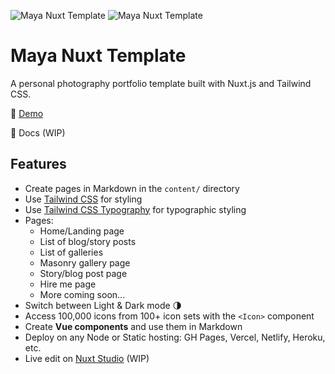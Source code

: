 ![Maya Nuxt Template](./cover-dark.webp#gh-dark-mode-only)
![Maya Nuxt Template](./cover-light.webp#gh-light-mode-only)

# Maya Nuxt Template

A personal photography portfolio template built with Nuxt.js and Tailwind CSS.

👀 [Demo](https://photo.alexjoita.com)

📖 Docs (WIP)

## Features

- Create pages in Markdown in the `content/` directory
- Use [Tailwind CSS](https://tailwindcss.com/) for styling
- Use [Tailwind CSS Typography](https://tailwindcss.com/docs/typography-plugin) for typographic styling
- Pages:
  - Home/Landing page
  - List of blog/story posts
  - List of galleries
  - Masonry gallery page
  - Story/blog post page
  - Hire me page
  - More coming soon...
- Switch between Light & Dark mode 🌗
- Access 100,000 icons from 100+ icon sets with the `<Icon>` component
- Create **Vue components** and use them in Markdown
- Deploy on any Node or Static hosting: GH Pages, Vercel, Netlify, Heroku, etc.
- Live edit on [Nuxt Studio](https://nuxt.studio) (WIP)